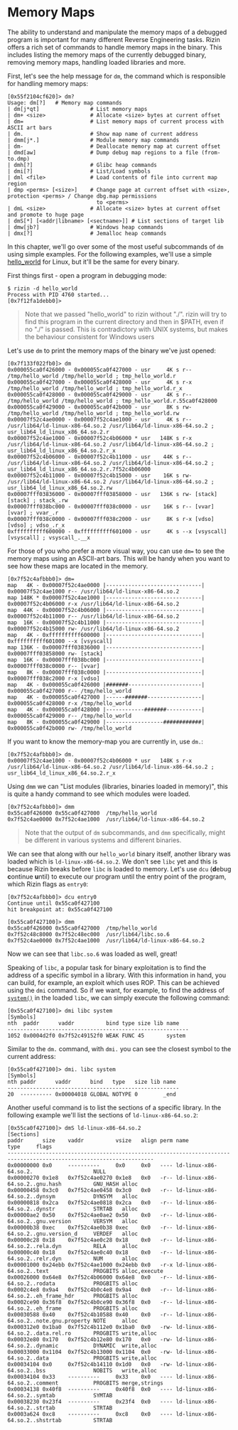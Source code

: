 # Memory Maps

The ability to understand and manipulate the memory maps of a debugged program is important for many different
Reverse Engineering tasks. Rizin offers a rich set of commands to handle memory maps in the binary.
This includes listing the memory maps of the currently debugged binary, removing memory maps,
handling loaded libraries and more.

First, let's see the help message for `dm`, the command which is responsible for handling memory maps:

```
[0x55f2104cf620]> dm?
Usage: dm[?]   # Memory map commands
| dm[j*qt]                # List memory maps
| dm+ <size>              # Allocate <size> bytes at current offset
| dm=                     # List memory maps of current process with ASCII art bars
| dm.                     # Show map name of current address
| dmm[j*.]                # Module memory map commands
| dm-                     # Deallocate memory map at current offset
| dmd[aw]                 # Dump debug map regions to a file (from-to.dmp)
| dmh[?]                  # Glibc heap commands
| dmi[?]                  # List/Load symbols
| dml <file>              # Load contents of file into current map region
| dmp <perms> [<size>]    # Change page at current offset with <size>, protection <perms> / Change dbg.map permissions
                            to <perms>
| dmL <size>              # Allocate <size> bytes at current offset and promote to huge page
| dmS[*] [<addr|libname> [<sectname>]] # List sections of target lib
| dmw[jb?]                # Windows heap commands
| dmx[?]                  # Jemalloc heap commands
```

In this chapter, we'll go over some of the most useful subcommands of `dm` using simple examples.
For the following examples, we'll use a simple
[hello_world](https://github.com/rizinorg/book/tree/master/examples/hello_world) for Linux,
but it'll be the same for every binary.

First things first - open a program in debugging mode:

```
$ rizin -d hello_world
Process with PID 4760 started...
[0x7f12fa1debb0]>
```

> Note that we passed "hello_world" to rizin without "./". rizin will try to find this program in the current
> directory and then in $PATH, even if no "./" is passed. This is contradictory with UNIX systems,
> but makes the behaviour consistent for Windows users

Let's use `dm` to print the memory maps of the binary we've just opened:

```
[0x7f133f022fb0]> dm
0x000055ca0f426000 - 0x000055ca0f427000 - usr     4K s r-- /tmp/hello_world /tmp/hello_world ; tmp_hello_world.r
0x000055ca0f427000 - 0x000055ca0f428000 - usr     4K s r-x /tmp/hello_world /tmp/hello_world ; tmp_hello_world.r_x
0x000055ca0f428000 - 0x000055ca0f429000 - usr     4K s r-- /tmp/hello_world /tmp/hello_world ; tmp_hello_world.r.55ca0f428000
0x000055ca0f429000 - 0x000055ca0f42b000 - usr     8K s rw- /tmp/hello_world /tmp/hello_world ; tmp_hello_world.rw
0x00007f52c4ae0000 - 0x00007f52c4ae1000 - usr     4K s r-- /usr/lib64/ld-linux-x86-64.so.2 /usr/lib64/ld-linux-x86-64.so.2 ; usr_lib64_ld_linux_x86_64.so.2.r
0x00007f52c4ae1000 - 0x00007f52c4b06000 * usr   148K s r-x /usr/lib64/ld-linux-x86-64.so.2 /usr/lib64/ld-linux-x86-64.so.2 ; usr_lib64_ld_linux_x86_64.so.2.r_x
0x00007f52c4b06000 - 0x00007f52c4b11000 - usr    44K s r-- /usr/lib64/ld-linux-x86-64.so.2 /usr/lib64/ld-linux-x86-64.so.2 ; usr_lib64_ld_linux_x86_64.so.2.r.7f52c4b06000
0x00007f52c4b11000 - 0x00007f52c4b15000 - usr    16K s rw- /usr/lib64/ld-linux-x86-64.so.2 /usr/lib64/ld-linux-x86-64.so.2 ; usr_lib64_ld_linux_x86_64.so.2.rw
0x00007fff03836000 - 0x00007fff03858000 - usr   136K s rw- [stack] [stack] ; stack_.rw
0x00007fff038bc000 - 0x00007fff038c0000 - usr    16K s r-- [vvar] [vvar] ; vvar_.r
0x00007fff038c0000 - 0x00007fff038c2000 - usr     8K s r-x [vdso] [vdso] ; vdso_.r_x
0xffffffffff600000 - 0xffffffffff601000 - usr     4K s --x [vsyscall] [vsyscall] ; vsyscall_.__x
```

For those of you who prefer a more visual way, you can use `dm=` to see the memory maps using an ASCII-art bars.
This will be handy when you want to see how these maps are located in the memory.

```
[0x7f52c4afbbb0]> dm=
map   4K - 0x00007f52c4ae0000 |------------------------------| 0x00007f52c4ae1000 r-- /usr/lib64/ld-linux-x86-64.so.2
map 148K * 0x00007f52c4ae1000 |------------------------------| 0x00007f52c4b06000 r-x /usr/lib64/ld-linux-x86-64.so.2
map  44K - 0x00007f52c4b06000 |------------------------------| 0x00007f52c4b11000 r-- /usr/lib64/ld-linux-x86-64.so.2
map  16K - 0x00007f52c4b11000 |------------------------------| 0x00007f52c4b15000 rw- /usr/lib64/ld-linux-x86-64.so.2
map   4K - 0xffffffffff600000 |------------------------------| 0xffffffffff601000 --x [vsyscall]
map 136K - 0x00007fff03836000 |------------------------------| 0x00007fff03858000 rw- [stack]
map  16K - 0x00007fff038bc000 |------------------------------| 0x00007fff038c0000 r-- [vvar]
map   8K - 0x00007fff038c0000 |------------------------------| 0x00007fff038c2000 r-x [vdso]
map   4K - 0x000055ca0f426000 |#######-----------------------| 0x000055ca0f427000 r-- /tmp/hello_world
map   4K - 0x000055ca0f427000 |------#######-----------------| 0x000055ca0f428000 r-x /tmp/hello_world
map   4K - 0x000055ca0f428000 |------------#######-----------| 0x000055ca0f429000 r-- /tmp/hello_world
map   8K - 0x000055ca0f429000 |------------------############| 0x000055ca0f42b000 rw- /tmp/hello_world
```

If you want to know the memory-map you are currently in, use `dm.`:

```
[0x7f52c4afbbb0]> dm.
0x00007f52c4ae1000 - 0x00007f52c4b06000 * usr   148K s r-x /usr/lib64/ld-linux-x86-64.so.2 /usr/lib64/ld-linux-x86-64.so.2 ; usr_lib64_ld_linux_x86_64.so.2.r_x
```

Using `dmm` we can "List modules (libraries, binaries loaded in memory)", this is quite a handy command to see
which modules were loaded.

```
[0x7f52c4afbbb0]> dmm
0x55ca0f426000 0x55ca0f427000  /tmp/hello_world
0x7f52c4ae0000 0x7f52c4ae1000  /usr/lib64/ld-linux-x86-64.so.2
```

> Note that the output of `dm` subcommands, and `dmm` specifically, might be different in various systems and
> different binaries.

We can see that along with our `hello_world` binary itself, another library was loaded which is `ld-linux-x86-64.so.2`.
We don't see `libc` yet and this is because Rizin breaks before `libc` is loaded to memory.
Let's use `dcu` (**d**ebug **c**ontinue **u**ntil) to execute our program until the entry point of the program,
which Rizin flags as `entry0`:

```
[0x7f52c4afbbb0]> dcu entry0
Continue until 0x55ca0f427100
hit breakpoint at: 0x55ca0f427100

[0x55ca0f427100]> dmm
0x55ca0f426000 0x55ca0f427000  /tmp/hello_world
0x7f52c48c8000 0x7f52c48ec000  /usr/lib64/libc.so.6
0x7f52c4ae0000 0x7f52c4ae1000  /usr/lib64/ld-linux-x86-64.so.2
```

Now we can see that `libc.so.6` was loaded as well, great!

Speaking of `libc`, a popular task for binary exploitation is to find the address of a specific symbol in a library.
With this information in hand, you can build, for example, an exploit which uses ROP. This can be achieved using
the `dmi` command. So if we want, for example, to find the address
of [`system()`](http://man7.org/linux/man-pages/man3/system.3.html) in the loaded `libc`,
we can simply execute the following command:

```
[0x55ca0f427100]> dmi libc system
[Symbols]
nth  paddr      vaddr          bind type size lib name   
---------------------------------------------------------
1052 0x0004d2f0 0x7f52c49152f0 WEAK FUNC 45       system
```

Similar to the `dm.` command, with `dmi.` you can see the closest symbol to the current address:

```
[0x55ca0f427100]> dmi. libc system
[Symbols]
nth paddr      vaddr      bind   type   size lib name 
------------------------------------------------------
20  ---------- 0x00004018 GLOBAL NOTYPE 0        _end
```

Another useful command is to list the sections of a specific library. In the following example we'll list
the sections of `ld-linux-x86-64.so.2`:

```
[0x55ca0f427100]> dmS ld-linux-x86-64.so.2
[Sections]
paddr      size    vaddr          vsize   align perm name                                    type     flags         
--------------------------------------------------------------------------------------------------------------------
0x00000000 0x0     ----------     0x0     0x0   ---- ld-linux-x86-64.so.2.                   NULL     
0x00000270 0x1e8   0x7f52c4ae0270 0x1e8   0x0   -r-- ld-linux-x86-64.so.2..gnu.hash          GNU_HASH alloc
0x00000458 0x3c0   0x7f52c4ae0458 0x3c0   0x0   -r-- ld-linux-x86-64.so.2..dynsym            DYNSYM   alloc
0x00000818 0x2ca   0x7f52c4ae0818 0x2ca   0x0   -r-- ld-linux-x86-64.so.2..dynstr            STRTAB   alloc
0x00000ae2 0x50    0x7f52c4ae0ae2 0x50    0x0   -r-- ld-linux-x86-64.so.2..gnu.version       VERSYM   alloc
0x00000b38 0xec    0x7f52c4ae0b38 0xec    0x0   -r-- ld-linux-x86-64.so.2..gnu.version_d     VERDEF   alloc
0x00000c28 0x18    0x7f52c4ae0c28 0x18    0x0   -r-- ld-linux-x86-64.so.2..rela.dyn          RELA     alloc
0x00000c40 0x18    0x7f52c4ae0c40 0x18    0x0   -r-- ld-linux-x86-64.so.2..relr.dyn          NUM      alloc
0x00001000 0x24ebb 0x7f52c4ae1000 0x24ebb 0x0   -r-x ld-linux-x86-64.so.2..text              PROGBITS alloc,execute
0x00026000 0x64e8  0x7f52c4b06000 0x64e8  0x0   -r-- ld-linux-x86-64.so.2..rodata            PROGBITS alloc
0x0002c4e8 0x9a4   0x7f52c4b0c4e8 0x9a4   0x0   -r-- ld-linux-x86-64.so.2..eh_frame_hdr      PROGBITS alloc
0x0002ce90 0x36f8  0x7f52c4b0ce90 0x36f8  0x0   -r-- ld-linux-x86-64.so.2..eh_frame          PROGBITS alloc
0x00030588 0x40    0x7f52c4b10588 0x40    0x0   -r-- ld-linux-x86-64.so.2..note.gnu.property NOTE     alloc
0x000312e0 0x1ba0  0x7f52c4b112e0 0x1ba0  0x0   -rw- ld-linux-x86-64.so.2..data.rel.ro       PROGBITS write,alloc
0x00032e80 0x170   0x7f52c4b12e80 0x170   0x0   -rw- ld-linux-x86-64.so.2..dynamic           DYNAMIC  write,alloc
0x00033000 0x1104  0x7f52c4b13000 0x1104  0x0   -rw- ld-linux-x86-64.so.2..data              PROGBITS write,alloc
0x00034104 0x0     0x7f52c4b14110 0x1d0   0x0   -rw- ld-linux-x86-64.so.2..bss               NOBITS   write,alloc
0x00034104 0x33    ----------     0x33    0x0   ---- ld-linux-x86-64.so.2..comment           PROGBITS merge,strings
0x00034138 0x40f8  ----------     0x40f8  0x0   ---- ld-linux-x86-64.so.2..symtab            SYMTAB   
0x00038230 0x23f4  ----------     0x23f4  0x0   ---- ld-linux-x86-64.so.2..strtab            STRTAB   
0x0003a624 0xc8    ----------     0xc8    0x0   ---- ld-linux-x86-64.so.2..shstrtab          STRTAB   
```
